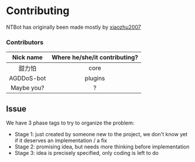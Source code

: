 # Contributing

NTBot has originally been made mostly by [xiaozhu2007](http://github.com/xiaozhu2007)

### Contributors

| Nick name  | Where he/she/it contributing? |
| :--------: | :---------------------------: |
|   甜力怕   |             core              |
| AGDDoS-bot |            plugins            |
| Maybe you? |               ?               |

## Issue

We have 3 phase tags to try to organize the problem:

- Stage 1: just created by someone new to the project, we don't know yet if it deserves an implementation / a fix
- Stage 2: promising idea, but needs more thinking before implementation
- Stage 3: idea is precisely specified, only coding is left to do
